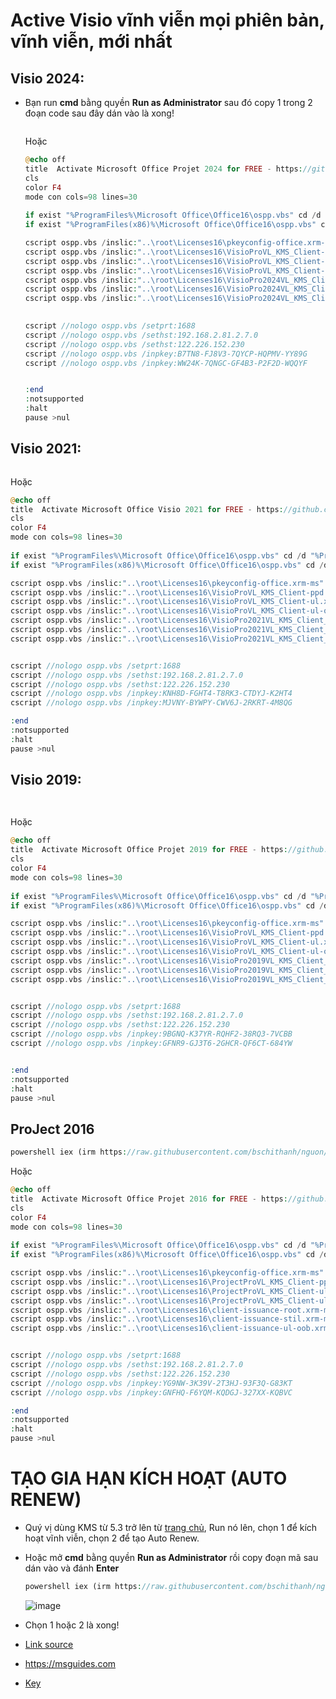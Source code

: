 # Active Visio vĩnh viễn mọi phiên bản, vĩnh viễn, mới nhất
## Visio 2024:
- Bạn run **cmd** bằng quyền **Run as Administrator** sau đó copy 1 trong 2 đoạn code sau đây dán vào là xong!

  ```php

  ```

  Hoặc
  
  ```php
  @echo off
  title  Activate Microsoft Office Projet 2024 for FREE - https://github.com/BsChiThanh 
  cls
  color F4
  mode con cols=98 lines=30
   
  if exist "%ProgramFiles%\Microsoft Office\Office16\ospp.vbs" cd /d "%ProgramFiles%\Microsoft Office\Office16"
  if exist "%ProgramFiles(x86)%\Microsoft Office\Office16\ospp.vbs" cd /d "%ProgramFiles(x86)%\Microsoft Office\Office16"

  cscript ospp.vbs /inslic:"..\root\Licenses16\pkeyconfig-office.xrm-ms"
  cscript ospp.vbs /inslic:"..\root\Licenses16\VisioProVL_KMS_Client-ppd.xrm-ms"
  cscript ospp.vbs /inslic:"..\root\Licenses16\VisioProVL_KMS_Client-ul.xrm-ms"
  cscript ospp.vbs /inslic:"..\root\Licenses16\VisioProVL_KMS_Client-ul-oob.xrm-ms"
  cscript ospp.vbs /inslic:"..\root\Licenses16\VisioPro2024VL_KMS_Client_AE-ppd.xrm-ms"
  cscript ospp.vbs /inslic:"..\root\Licenses16\VisioPro2024VL_KMS_Client_AE-ul.xrm-ms"
  cscript ospp.vbs /inslic:"..\root\Licenses16\VisioPro2024VL_KMS_Client_AE-ul-oob.xrm-ms"

 
  cscript //nologo ospp.vbs /setprt:1688
  cscript //nologo ospp.vbs /sethst:192.168.2.81.2.7.0
  cscript //nologo ospp.vbs /sethst:122.226.152.230
  cscript //nologo ospp.vbs /inpkey:B7TN8-FJ8V3-7QYCP-HQPMV-YY89G
  cscript //nologo ospp.vbs /inpkey:WW24K-7QNGC-GF4B3-P2F2D-WQQYF


  :end
  :notsupported
  :halt
  pause >nul
  ```

## Visio 2021:

  ```php

  ```

  Hoặc
  
  ```php
  @echo off
  title  Activate Microsoft Office Visio 2021 for FREE - https://github.com/BsChiThanh 
  cls
  color F4
  mode con cols=98 lines=30
   
  if exist "%ProgramFiles%\Microsoft Office\Office16\ospp.vbs" cd /d "%ProgramFiles%\Microsoft Office\Office16"
  if exist "%ProgramFiles(x86)%\Microsoft Office\Office16\ospp.vbs" cd /d "%ProgramFiles(x86)%\Microsoft Office\Office16"

  cscript ospp.vbs /inslic:"..\root\Licenses16\pkeyconfig-office.xrm-ms"
  cscript ospp.vbs /inslic:"..\root\Licenses16\VisioProVL_KMS_Client-ppd.xrm-ms"
  cscript ospp.vbs /inslic:"..\root\Licenses16\VisioProVL_KMS_Client-ul.xrm-ms"
  cscript ospp.vbs /inslic:"..\root\Licenses16\VisioProVL_KMS_Client-ul-oob.xrm-ms"
  cscript ospp.vbs /inslic:"..\root\Licenses16\VisioPro2021VL_KMS_Client_AE-ppd.xrm-ms"
  cscript ospp.vbs /inslic:"..\root\Licenses16\VisioPro2021VL_KMS_Client_AE-ul.xrm-ms"
  cscript ospp.vbs /inslic:"..\root\Licenses16\VisioPro2021VL_KMS_Client_AE-ul-oob.xrm-ms"

 
  cscript //nologo ospp.vbs /setprt:1688
  cscript //nologo ospp.vbs /sethst:192.168.2.81.2.7.0
  cscript //nologo ospp.vbs /sethst:122.226.152.230
  cscript //nologo ospp.vbs /inpkey:KNH8D-FGHT4-T8RK3-CTDYJ-K2HT4
  cscript //nologo ospp.vbs /inpkey:MJVNY-BYWPY-CWV6J-2RKRT-4M8QG

  :end
  :notsupported
  :halt
  pause >nul
  ```

## Visio 2019:

  ```php
   
  ```

  Hoặc
  
  ```php
  @echo off
  title  Activate Microsoft Office Projet 2019 for FREE - https://github.com/BsChiThanh 
  cls
  color F4
  mode con cols=98 lines=30
   
  if exist "%ProgramFiles%\Microsoft Office\Office16\ospp.vbs" cd /d "%ProgramFiles%\Microsoft Office\Office16"
  if exist "%ProgramFiles(x86)%\Microsoft Office\Office16\ospp.vbs" cd /d "%ProgramFiles(x86)%\Microsoft Office\Office16"

  cscript ospp.vbs /inslic:"..\root\Licenses16\pkeyconfig-office.xrm-ms"
  cscript ospp.vbs /inslic:"..\root\Licenses16\VisioProVL_KMS_Client-ppd.xrm-ms"
  cscript ospp.vbs /inslic:"..\root\Licenses16\VisioProVL_KMS_Client-ul.xrm-ms"
  cscript ospp.vbs /inslic:"..\root\Licenses16\VisioProVL_KMS_Client-ul-oob.xrm-ms"
  cscript ospp.vbs /inslic:"..\root\Licenses16\VisioPro2019VL_KMS_Client_AE-ppd.xrm-ms"
  cscript ospp.vbs /inslic:"..\root\Licenses16\VisioPro2019VL_KMS_Client_AE-ul.xrm-ms"
  cscript ospp.vbs /inslic:"..\root\Licenses16\VisioPro2019VL_KMS_Client_AE-ul-oob.xrm-ms"

 
  cscript //nologo ospp.vbs /setprt:1688
  cscript //nologo ospp.vbs /sethst:192.168.2.81.2.7.0
  cscript //nologo ospp.vbs /sethst:122.226.152.230
  cscript //nologo ospp.vbs /inpkey:9BGNQ-K37YR-RQHF2-38RQ3-7VCBB
  cscript //nologo ospp.vbs /inpkey:GFNR9-GJ3T6-2GHCR-QF6CT-684YW


  :end
  :notsupported
  :halt
  pause >nul
  ```

## ProJect 2016

  ```php
  powershell iex (irm https://raw.githubusercontent.com/bschithanh/nguon/main/ProJect2016.ps1)
  ```

  Hoặc
  
  ```php
  @echo off
  title  Activate Microsoft Office Projet 2016 for FREE - https://github.com/BsChiThanh 
  cls
  color F4
  mode con cols=98 lines=30
   
  if exist "%ProgramFiles%\Microsoft Office\Office16\ospp.vbs" cd /d "%ProgramFiles%\Microsoft Office\Office16"
  if exist "%ProgramFiles(x86)%\Microsoft Office\Office16\ospp.vbs" cd /d "%ProgramFiles(x86)%\Microsoft Office\Office16"

  cscript ospp.vbs /inslic:"..\root\Licenses16\pkeyconfig-office.xrm-ms"
  cscript ospp.vbs /inslic:"..\root\Licenses16\ProjectProVL_KMS_Client-ppd.xrm-ms"
  cscript ospp.vbs /inslic:"..\root\Licenses16\ProjectProVL_KMS_Client-ul.xrm-ms"
  cscript ospp.vbs /inslic:"..\root\Licenses16\ProjectProVL_KMS_Client-ul-oob.xrm-ms"
  cscript ospp.vbs /inslic:"..\root\Licenses16\client-issuance-root.xrm-ms"
  cscript ospp.vbs /inslic:"..\root\Licenses16\client-issuance-stil.xrm-ms"
  cscript ospp.vbs /inslic:"..\root\Licenses16\client-issuance-ul-oob.xrm-ms"

 
  cscript //nologo ospp.vbs /setprt:1688
  cscript //nologo ospp.vbs /sethst:192.168.2.81.2.7.0
  cscript //nologo ospp.vbs /sethst:122.226.152.230
  cscript //nologo ospp.vbs /inpkey:YG9NW-3K39V-2T3HJ-93F3Q-G83KT
  cscript //nologo ospp.vbs /inpkey:GNFHQ-F6YQM-KQDGJ-327XX-KQBVC

  :end
  :notsupported
  :halt
  pause >nul
  ```

# TẠO GIA HẠN KÍCH HOẠT (AUTO RENEW)
  - Quý vị dùng KMS từ 5.3 trở lên từ [trang chủ](https://github.com/abbodi1406/KMS_VL_ALL_AIO/releases), Run nó lên, chọn 1 để kích hoạt vĩnh viễn, chọn 2 để tạo Auto Renew.
  - Hoặc mở **cmd** bằng quyền **Run as Administrator** rồi copy đoạn mã sau dán vào và đánh **Enter**
    
    ```php
    powershell iex (irm https://raw.githubusercontent.com/bschithanh/nguon/main/KMS.ps1)
    ```

    ![image](https://github.com/user-attachments/assets/1aba37f8-1d44-415b-a880-abc6a4e17bd1)

  - Chọn 1 hoặc 2 là xong!

- [Link source](https://docs.google.com/spreadsheets/d/e/2PACX-1vTId_2VGY1MeQdeH6OU6Oja27zMe91mHmYUl6aVWsyKlcFBuLwvr2M-9uaBRWDUqxPAi5xE-pqief4d/pubhtml#)
- https://msguides.com
- [Key](https://github.com/YerongAI/Office-Tool/blob/main/doc/Tech%20Articles/Products.md)

